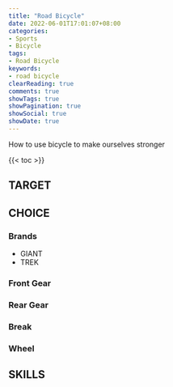 ```yaml
---
title: "Road Bicycle"
date: 2022-06-01T17:01:07+08:00
categories:
- Sports
- Bicycle
tags:
- Road Bicycle
keywords:
- road bicycle
clearReading: true
comments: true
showTags: true
showPagination: true
showSocial: true
showDate: true
---
```


How to use bicycle to make ourselves stronger
<!--more-->

{{< toc >}}

## TARGET

## CHOICE

### Brands

- GIANT
- TREK

### Front Gear

### Rear Gear

### Break

### Wheel



## SKILLS


